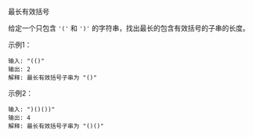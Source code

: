 最长有效括号

给定一个只包含 `'('` 和 `')'` 的字符串，找出最长的包含有效括号的子串的长度。

示例1：
```
输入: "(()"
输出: 2
解释: 最长有效括号子串为 "()"
```

示例2：
```
输入: ")()())"
输出: 4
解释: 最长有效括号子串为 "()()"
```
